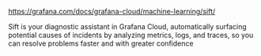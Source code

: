https://grafana.com/docs/grafana-cloud/machine-learning/sift/

Sift is your diagnostic assistant in Grafana Cloud, automatically surfacing potential causes of incidents by analyzing metrics, logs, and traces, so you can resolve problems faster and with greater confidence
